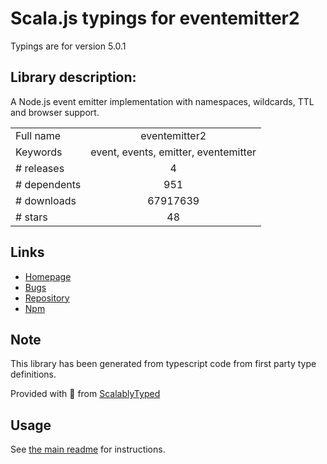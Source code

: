 
# Scala.js typings for eventemitter2

Typings are for version 5.0.1

## Library description:
A Node.js event emitter implementation with namespaces, wildcards, TTL and browser support.

|                    |                 |
| ------------------ | :-------------: |
| Full name          | eventemitter2 |
| Keywords           | event, events, emitter, eventemitter |
| # releases         | 4 |
| # dependents       | 951 |
| # downloads        | 67917639 |
| # stars            | 48 |

## Links
- [Homepage](https://github.com/hij1nx/EventEmitter2#readme)
- [Bugs](https://github.com/hij1nx/EventEmitter2/issues)
- [Repository](https://github.com/hij1nx/EventEmitter2)
- [Npm](https://www.npmjs.com/package/eventemitter2)
    


## Note
This library has been generated from typescript code from first party type definitions.

Provided with :purple_heart: from [ScalablyTyped](https://github.com/oyvindberg/ScalablyTyped)

## Usage
See [the main readme](../../readme.md) for instructions.


